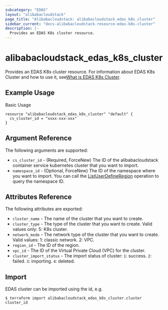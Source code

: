 ```yaml
---
subcategory: "EDAS"
layout: "alibabacloudstack"
page_title: "Alibabacloudstack: alibabacloudstack_edas_k8s_cluster"
sidebar_current: "docs-alibabacloudstack-resource-edas-k8s-cluster"
description: |-
  Provides an EDAS K8s cluster resource.
---
```


# alibabacloudstack_edas_k8s_cluster

Provides an EDAS K8s cluster resource. For information about EDAS K8s Cluster and how to use it, see[What is EDAS K8s Cluster](https://www.alibabacloud.com/help/en/doc-detail/85108.htm).



## Example Usage

Basic Usage

```
resource "alibabacloudstack_edas_k8s_cluster" "default" {
  cs_cluster_id = "xxxx-xxx-xxx"
}
```

## Argument Reference

The following arguments are supported:

* `cs_cluster_id` - (Required, ForceNew) The ID of the alibabacloudstack container service kubernetes cluster that you want to import.
* `namespace_id` - (Optional, ForceNew) The ID of the namespace where you want to import. You can call the [ListUserDefineRegion](https://www.alibabacloud.com/help/en/doc-detail/149377.htm?spm=a2c63.p38356.879954.34.331054faK2yNvC#doc-api-Edas-ListUserDefineRegion) operation to query the namespace ID.


## Attributes Reference

The following attributes are exported:

* `cluster_name` - The name of the cluster that you want to create. 
* `cluster_type` - The type of the cluster that you want to create. Valid values only: 5: K8s cluster. 
* `network_mode` - The network type of the cluster that you want to create. Valid values: 1: classic network. 2: VPC. 
* `region_id` - The ID of the region.
* `vpc_id` - The ID of the Virtual Private Cloud (VPC) for the cluster. 
* `cluster_import_status` - The import status of cluster: 
    `1`: success.
    `2`: failed.
    `3`: importing. 
    `4`: deleted. 

## Import

EDAS cluster can be imported using the id, e.g.

```
$ terraform import alibabacloudstack_edas_k8s_cluster.cluster cluster_id
```